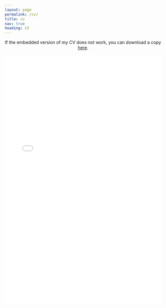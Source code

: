 ```yaml
---
layout: page
permalink: /cv/
title: cv
nav: true
heading: CV
---
```



<center>
If the embedded version of my CV does not work, you can download a copy <a href="/assets/pdf/240424-cv-bolutito-babatunde.pdf" target="_blank">here</a>.
</center>

<br>

<center>
<object data="/assets/pdf/cv_pdf.pdf#view=FitH&pagemode=none" width="100%" height="800px" type="application/pdf">
    <embed src="/assets/pdf/cv_pdf.pdf#view=FitH&pagemode=none" width="100%" height="800px" type="application/pdf" />
</object>
</center>
<!-- layout: cv
permalink: /cv/
title: cv
nav: true
nav_order: 4
cv_pdf: cv_pdf.pdf
redirect: assets/pdf/cv_pdf.pdf
description:  -->
